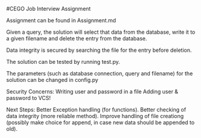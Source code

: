 #CEGO Job Interview Assignment

Assignment can be found in Assignment.md

Given a query, the solution will select that data from the database, write it to a given filename and delete the entry from the database.

Data integrity is secured by searching the file for the entry before deletion.

The solution can be tested by running test.py.

The parameters (such as database connection, query and filename) for the solution can be changed in config.py

Security Concerns:
	Writing user and password in a file
	Adding user & password to VCS!

Next Steps:
Better Exception handling (for functions).
Better checking of data integrity (more reliable method).
Improve handling of file creationg (possibly make choice for append, in case new data should be appended to old).